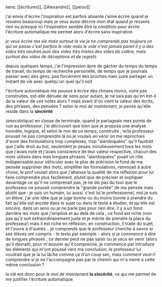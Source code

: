 liens: [[écritures]], [[Alexandre]], [[perso]]

j'ai envie d'écrire
l'inspiration est parfois absente
j'aime écrire quand je ressens beaucoup
mais je veux aussi décrire mon état quand je ressens rien ou presque
ici *l'inspiration* semble être la condition pour écrire
l'écriture automatique me permet alors d'écrire sans inspiration

*je veux écrire ma vie mais surtout la vie*
*je ne comprends pas toujours ce qui se passe*
*c'est parfois le vide*
*mais le vide n'est jamais pareil*
*il y a des vides très neutres puis des vides très tristes*
*des vides de colère, mais surtout des vides de déceptions et de regrets* 

depuis quelques temps, j'ai l'impression âpre de gâcher du temps
du temps de travail, du temps de recherche personelle, de temps que je pourrais passer avec des gens, pas forcément des proches mais juste partager un instant de vie avec quelqu'un quel qu'il soit

l'écriture automatique me pousse à écrire des choses moins, voire pas construites, est-elle dénuée de sens pour autant, je ne sais pas 
qu'en est-il de la valeur de ces notes alors ?
mais avant d'où vient la valeur des écrits, des phrases, des pensées ?
*selon le moi de maintenant*,
je pense qu'elle réside dans la **sincérité**

*(anecdotique)*
en classe de terminale, quand je partageais mes points de vue au professeur, j'ai découvert que bien que je proposa une analyse honnête, logique, et selon le moi de ce temps, construite ; le/la professeur pouvait ne pas comprendre là où je voulais en venir
on me reprochais d'avoir des formulations trop complexes, trop "alambiquées" qu'il faudrait que j'aille droit au but, seulement je pesais minutieusement tous les mots que j'avais noté et j'avais conscience de leur valeur respective, chacun des mots utilisés dans mes longues phrases "alambiquées" jouait un rôle indispensable pour véhiculer avec le plus de précision le fond de ma pensée
supprimer des mots, simplifier les formulations, renvoyait à autre chose, le prof voulait alors que j'abaisse la qualité de ma réflexion pour lui faire comprendre plus facilement, plutot que de préciser et expliquer davantage ce qu'il ne comprenait pas,
je ne dis pas du tout que le professeur ne pouvait comprendre la "grande portée" de ma pensée mais plutôt que : je suis un humain, lui aussi. c'est lui le professionnel, moi je suis un élève. j'ai une idée que je juge bonne ou du moins bonne à prendre du fait qu'elle est ancrée dans le sujet ou dans le texte à étudier, et qu'elle est *sincère*, dans un sens ou je ne parle pas pour rien dire, il y a un fond derrière les mots que j'emploie et au delà de cela , ce fond est riche (non pas qu'il soit extraordinairement juste et je mérite de prendre la place du professeur) mais il est riche en réflexion, en construction, il traite du sujet, et l'ouvre à d'autres...
je comprends que le professeur cherche à savoir si ses élèves ont compris - le texte par exemple - alors si je commence à dire de longues phrases , ce dernier peut ne pas saisir ou je veux en venir (alors qu'il devrait), pour m'assurer qu'il comprenne, je commence par introduire les éléments qui m'ont poussé vers ma conclusion. le professeur lui voudrait que je la lui lâche comme ça d'un coup sec, mais comment veut-il comprendre si je ne l'accompagne pas par le chemin qui m'a mené à cette même conclusion ?


la clé est donc pour *le moi de maintenant* **la sincérité**, ce qui me permet de me justifier l'écriture automatique
